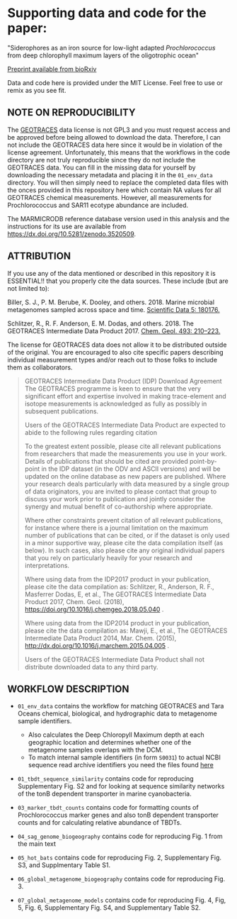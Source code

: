 # Supporting data and code for the paper:

"Siderophores as an iron source for low-light adapted _Prochlorococcus_ from deep chlorophyll maximum layers of the oligotrophic ocean"

[Preprint available from bioRxiv](https://www.biorxiv.org/content/)

Data and code here is provided under the MIT License. Feel free to use or remix as you see fit.

## NOTE ON REPRODUCIBILITY
The [GEOTRACES](https://www.bodc.ac.uk/geotraces/data/idp2017/) data license is not GPL3 and you must request access and be approved before being allowed to download the data. Therefore, I can not include the GEOTRACES data here since it would be in violation of the license agreement. Unfortunately, this means that the workflows in the code directory are not truly reproducible since they do not include the GEOTRACES data. You can fill in the missing data for yourself by downloading the necessary metadata and placing it in the `01_env_data` directory. You will then simply need to replace the completed data files with the onces provided in this repository here which contain NA values for all GEOTRACES chemical measurements. However, all measurements for Prochlorococcus and SAR11 ecotype abundance are included.

The MARMICRODB reference database version used in this analysis and the instructions for its use are available from https://dx.doi.org/10.5281/zenodo.3520509.

## ATTRIBUTION
If you use any of the data mentioned or described in this repository it is ESSENTIAL!! that you properly cite the data sources. These include (but are not limited to):

Biller, S. J., P. M. Berube, K. Dooley, and others. 2018. Marine microbial metagenomes sampled across space and time. [Scientific Data 5: 180176.](https://www.nature.com/articles/sdata2018176)

Schlitzer, R., R. F. Anderson, E. M. Dodas, and others. 2018. The GEOTRACES Intermediate Data Product 2017. [Chem. Geol. 493: 210–223.](https://doi.org/10.1016/j.chemgeo.2018.05.040)

The license for GEOTRACES data does not allow it to be distributed outside of the original. You are encouraged to also cite specific papers describing individual measurement types and/or reach out to those folks to include them as collaborators.

> GEOTRACES Intermediate Data Product (IDP) Download Agreement
> The GEOTRACES programme is keen to ensure that the very significant effort and expertise involved in making trace-element and isotope measurements is acknowledged as fully as possibly in subsequent publications.
>
>Users of the GEOTRACES Intermediate Data Product are expected to abide to the following rules regarding citation
>
>To the greatest extent possible, please cite all relevant publications from researchers that made the measurements you use in your work. Details of publications that should be cited are provided point-by-point in the IDP dataset (in the ODV and ASCII versions) and will be updated on the online database as new papers are published. Where your research deals particularly with data measured by a single group of data originators, you are invited to please contact that group to discuss your work prior to publication and jointly consider the synergy and mutual benefit of co-authorship where appropriate.
>
>Where other constraints prevent citation of all relevant publications, for instance where there is a journal limitation on the maximum number of publications that can be cited, or if the dataset is only used in a minor supportive way, please cite the data compilation itself (as below). In such cases, also please cite any original individual papers that you rely on particularly heavily for your research and interpretations.
>
>Where using data from the IDP2017 product in your publication, please cite the data compilation as: Schlitzer, R., Anderson, R. F., Masferrer Dodas, E, et al., The GEOTRACES Intermediate Data Product 2017, Chem. Geol. (2018), https://doi.org/10.1016/j.chemgeo.2018.05.040 .
>
>Where using data from the IDP2014 product in your publication, please cite the data compilation as: Mawji, E., et al., The GEOTRACES Intermediate Data Product 2014, Mar. Chem. (2015), http://dx.doi.org/10.1016/j.marchem.2015.04.005 .
>
>Users of the GEOTRACES Intermediate Data Product shall not distribute downloaded data to any third party.

## WORKFLOW DESCRIPTION
- `01_env_data` contains the workflow for matching GEOTRACES and Tara Oceans chemical, biological, and hydrographic data to metagenome sample identifiers. 
  - Also calculates the Deep Chloropyll Maximum depth at each geographic location and determines whether one of the metagenome samples overlaps with the DCM.
  - To match internal sample identifiers (in form `S0031`) to actual NCBI sequence read archive identifiers you need the files found [here](https://static-content.springer.com/esm/art%3A10.1038%2Fsdata.2018.176/MediaObjects/41597_2018_BFsdata2018176_MOESM325_ESM.zip)

- `01_tbdt_sequence_similarity` contains code for reproducing Supplementary Fig. S2 and for looking at sequence similarity networks of the tonB dependent transporter in marine cyanobacteria.

- `03_marker_tbdt_counts` contains code for formatting counts of Prochlorococcus marker genes and also tonB dependent transporter counts and for calculating relative abundance of TBDTs.

- `04_sag_genome_biogeography` contains code for reproducing Fig. 1 from the main text

- `05_hot_bats` contains code for reproducing Fig. 2, Supplementary Fig. S3, and Supplmentary Table S1.

- `06_global_metagenome_biogeography` contains code for reproducing Fig. 3.

- `07_global_metagenome_models` contains code for reproducing Fig. 4, Fig, 5, Fig. 6, Supplementary Fig. S4, and Supplementary Table S2.

